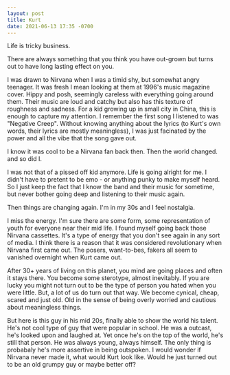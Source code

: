 ```yaml
---
layout: post
title: Kurt
date: 2021-06-13 17:35 -0700
---
```


Life is tricky business. 

There are always something that you think you have out-grown but turns out to have long lasting effect on you. 

I was drawn to Nirvana when I was a timid shy, but somewhat angry teenager. It was fresh I mean looking at them at 1996's music magazine cover. Hippy and posh, seemingly careless with everything going around them. Their music are loud and catchy but also has this texture of roughness and sadness. For a kid growing up in small city in China, this is enough to capture my attention. I remember the first song I listened to was "Negative Creep". Without knowing anything about the lyrics (to Kurt's own words, their lyrics are mostly meaningless), I was just facinated by the power and all the vibe that the song gave out. 

I know it was cool to be a Nirvana fan back then. Then the world changed. and so did I. 

I was not that of a pissed off kid anymore. Life is going alright for me. I didn't have to pretent to be emo - or anything punky to make myself heard. So I just keep the fact that I know the band and their music for sometime, but never bother going deep and listening to their music again.

Then things are changing again. I'm in my 30s and I feel nostalgia. 

I miss the energy. I'm sure there are some form, some representation of youth for everyone near their mid life. I found myself going back those Nirvana cassettes. It's a type of energy that you don't see again in any sort of media. I think there is a reason that it was considered revolutionary when Nirvana first came out. The posers, want-to-bes, fakers all seem to vanished overnight when Kurt came out. 

After 30+ years of living on this planet, you mind are going places and often it stays there. You become some sterotype, almost inevitably. If you are lucky you might not turn out to be the type of person you hated when you were little. But, a lot of us do turn out that way. We become cynical, cheap, scared and just old. Old in the sense of being overly worried and cautious about meaningless things. 

But here is this guy in his mid 20s, finally able to show the world his talent. He's not cool type of guy that were popular in school. He was a outcast, he's looked upon and laughed at. Yet once he's on the top of the world, he's still that person. He was always young, always himself. The only thing is probabaly he's more assertive in being outspoken. I would wonder if Nirvana never made it, what would Kurt look like. Would he just turned out to be an old grumpy guy or maybe better off? 
